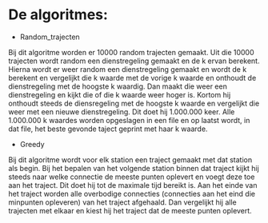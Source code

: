 # De algoritmes:

- Random_trajecten

Bij dit algoritme worden er 10000 random trajecten gemaakt. Uit die 10000 trajecten wordt random een dienstregeling gemaakt en de k ervan berekent. Hierna wordt er weer random een dienstregeling gemaakt en wordt de k berekent en vergelijkt die k waarde met de vorige k waarde en onthoudt de dienstregeling met de hoogste k waardig. Dan maakt die weer een dienstregeling en kijkt die of die k waarde weer hoger is. Kortom hij onthoudt steeds de diensregeling met de hoogste k waarde en vergelijkt die weer met een nieuwe dienstregeling. Dit doet hij 1.000.000 keer. Alle 1.000.000 k waardes worden opgeslagen in een file en op laatst wordt, in dat file, het beste gevonde taject geprint met haar k waarde.

- Greedy

Bij dit algoritme wordt voor elk station een traject gemaakt met dat station als begin. Bij het bepalen van het volgende station binnen dat traject kijkt hij steeds naar welke connectie de meeste punten oplevert en voegt deze toe aan het traject. Dit doet hij tot de maximale tijd bereikt is. Aan het einde van het traject worden alle overbodige connecties (connecties aan het eind die minpunten opleveren) van het traject afgehaald. Dan vergelijkt hij alle trajecten met elkaar en kiest hij het traject dat de meeste punten oplevert. 

